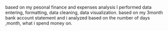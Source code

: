  based on my pesonal finance and expenses analysis I performed data entering, formatting, data cleaning, data visualization. based on my 3month bank  account statement and i analyzed based on the number of days ,month, what i spend money on.
